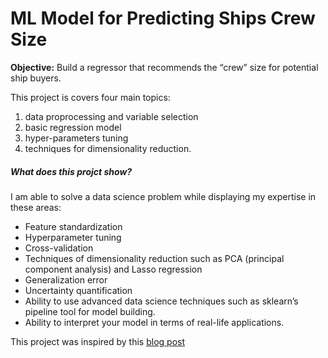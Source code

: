 # ML Model for Predicting Ships Crew Size

**Objective:** Build a regressor that recommends the “crew” size for potential ship buyers.

This project is covers four main topics:
1. data proprocessing and variable selection
2. basic regression model
3. hyper-parameters tuning
4. techniques for dimensionality reduction.

##### What does this projct show?
I am able to solve a data science problem while displaying my expertise in these areas:
* Feature standardization
* Hyperparameter tuning
* Cross-validation
* Techniques of dimensionality reduction such as PCA (principal component analysis) and Lasso regression
* Generalization error
* Uncertainty quantification
* Ability to use advanced data science techniques such as sklearn’s pipeline tool for model building.
* Ability to interpret your model in terms of real-life applications.


This project was inspired by this [blog post](https://towardsdatascience.com/sample-take-home-coding-exercise-for-a-data-scientist-position-8086dd195a76)